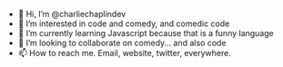 - 👋 Hi, I’m @charliechaplindev
- 👀 I’m interested in code and comedy, and comedic code
- 🌱 I’m currently learning Javascript because that is a funny language
- 💞️ I’m looking to collaborate on comedy... and also code
- 📫 How to reach me. Email, website, twitter, everywhere.

<!---
charliechaplindev/charliechaplindev is a ✨ special ✨ repository because its `README.md` (this file) appears on your GitHub profile.
You can click the Preview link to take a look at your changes.
--->
